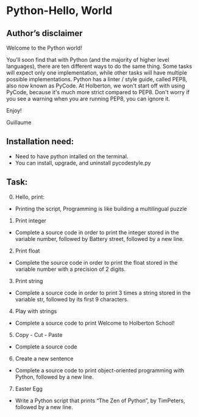 # Python-Hello, World

## Author’s disclaimer

 Welcome to the Python world!

You'll soon find that with Python (and the majority of higher level languages), there are ten different ways to do the same thing. Some tasks will expect only one implementation, while other tasks will have multiple possible implementations.
Python has a linter / style guide, called PEP8, also now known as PyCode. At Holberton, we won't start off with using PyCode, because it's much more strict compared to PEP8. Don't worry if you see a warning when you are running PEP8, you can ignore it.

Enjoy!

  Guillaume

## Installation need:

* Need to have python intalled on the terminal. 
* You can install, upgrade, and uninstall pycodestyle.py

## Task:

  0. Hello, print:
    
  * Printing the script, Programming is like building a multilingual puzzle

  1. Print integer

  * Complete a source code in order to print the integer stored in the variable number, followed by Battery street, followed by a new line.

  2. Print float

  * Complete the source code in order to print the float stored in the variable number with a precision of 2 digits.

  3. Print string

  * Complete a source code in order to print 3 times a string stored in the variable str, followed by its first 9 characters.

  4. Play with strings

  * Complete a source code to print Welcome to Holberton School!

  5. Copy - Cut - Paste

  * Complete a source code

  6. Create a new sentence

  * Complete a source code to print object-oriented programming with Python, followed by a new line.

  7. Easter Egg

  * Write a Python script that prints “The Zen of Python”, by TimPeters, followed by a new line.

